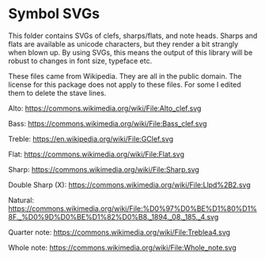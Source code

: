 # Symbol SVGs

This folder contains SVGs of clefs, sharps/flats, and note heads.
Sharps and flats are available as unicode characters, but they render a bit strangly when blown up. By using SVGs, this means the output of this library will be robust to changes in font size, typeface etc.

These files came from Wikipedia. They are all in the public domain. The license for this package does not apply to these files. For some I edited them to delete the stave lines.

Alto: https://commons.wikimedia.org/wiki/File:Alto_clef.svg

Bass: https://commons.wikimedia.org/wiki/File:Bass_clef.svg

Treble: https://en.wikipedia.org/wiki/File:GClef.svg

Flat: https://commons.wikimedia.org/wiki/File:Flat.svg

Sharp: https://commons.wikimedia.org/wiki/File:Sharp.svg

Double Sharp (X): https://commons.wikimedia.org/wiki/File:Llpd%2B2.svg

Natural: https://commons.wikimedia.org/wiki/File:%D0%97%D0%BE%D1%80%D1%8F._%D0%9D%D0%BE%D1%82%D0%B8._1894._08._185._4.svg

Quarter note: https://commons.wikimedia.org/wiki/File:Treblea4.svg

Whole note: https://commons.wikimedia.org/wiki/File:Whole_note.svg